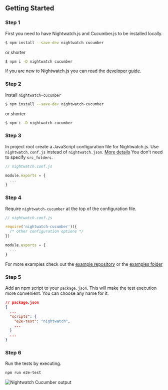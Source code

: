 ## Getting Started

### Step 1

First you need to have Nightwatch.js and Cucumber.js to be installed locally.

```bash
$ npm install --save-dev nightwatch cucumber
```

or shorter

```bash
$ npm i -D nightwatch cucumber
```

If you are new to Nightwatch.js you can read the [developer guide](http://nightwatchjs.org/guide).

### Step 2

Install `nightwatch-cucumber`

```bash
$ npm install --save-dev nightwatch-cucumber
```

or shorter

```bash
$ npm i -D nightwatch-cucumber
```

### Step 3

In project root create a JavaScript configuration file for Nightwatch.js. Use `nightwatch.conf.js` instead of `nightwatch.json`. [More details](http://nightwatchjs.org/guide#settings-file) You don't need to specify `src_folders`.

```javascript
// nightwatch.conf.js

module.exports = {
  ...
}
```

### Step 4

Require `nightwatch-cucumber` at the top of the configuration file.

```javascript
// nightwatch.conf.js

require('nightwatch-cucumber')({
  /* other configuration options */
})

module.exports = {
  ...
}
```

For more examples check out the [example repository](https://github.com/mucsi96/nightwatch-cucumber-example) or the [examples folder](https://github.com/mucsi96/nightwatch-cucumber/tree/master/examples)

### Step 5

Add an npm script to your `package.json`. This will make the test execution more convenient.
You can choose any name for it.

```json
// package.json
{
  ...
  "scripts": {
    "e2e-test": "nightwatch",
    ...
  }
  ...
}
```

### Step 6

Run the tests by executing.

```bash
npm run e2e-test
```

![Nightwatch Cucumber output](res/img/nightwatch-cucumber-output.png)
